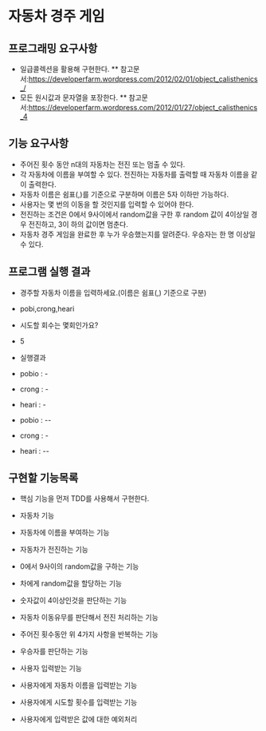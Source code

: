 # 자동차 경주 게임
## 프로그래밍 요구사항
* 일급콜렉션을 활용해 구현한다.
** 참고문서:https://developerfarm.wordpress.com/2012/02/01/object_calisthenics_/
* 모든 원시값과 문자열을 포장한다.
** 참고문서:https://developerfarm.wordpress.com/2012/01/27/object_calisthenics_4

## 기능 요구사항
* 주어진 횟수 동안 n대의 자동차는 전진 또는 멈출 수 있다.
* 각 자동차에 이름을 부여할 수 있다. 전진하는 자동차를 출력할 때 자동차 이름을 같이 출력한다.
* 자동차 이름은 쉼표(,)를 기준으로 구분하며 이름은 5자 이하만 가능하다.
* 사용자는 몇 번의 이동을 할 것인지를 입력할 수 있어야 한다.
* 전진하는 조건은 0에서 9사이에서 random값을 구한 후 random 값이 4이상일 경우 전진하고, 3이
  하의 값이면 멈춘다.
* 자동차 경주 게임을 완료한 후 누가 우승했는지를 알려준다. 우승자는 한 명 이상일 수 있다.

## 프로그램 실행 결과
* 경주할 자동차 이름을 입력하세요.(이름은 쉼표(,) 기준으로 구분)
* pobi,crong,heari
* 시도할 회수는 몇회인가요?
* 5

* 실행결과
* pobio : -
* crong : -
* heari : -

* pobio : --
* crong : -
* heari : --

## 구현할 기능목록
* 핵심 기능을 먼저 TDD를 사용해서 구현한다.

* 자동차 기능
* 자동차에 이름을 부여하는 기능
* 자동차가 전진하는 기능

* 0에서 9사이의 random값을 구하는 기능
* 차에게 random값을 할당하는 기능
* 숫자값이 4이상인것을 판단하는 기능
* 자동차 이동유무를 판단해서 전진 처리하는 기능

* 주어진 횟수동안 위 4가지 사항을 반복하는 기능

* 우승자를 판단하는 기능

* 사용자 입력받는 기능
* 사용자에게 자동차 이름을 입력받는 기능
* 사용자에게 시도할 횟수를 입력받는 기능
* 사용자에게 입력받은 값에 대한 예외처리